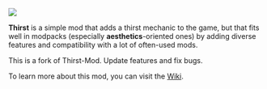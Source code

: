 ![](https://imgur.com/xUuRDg3.png)

**Thirst** is a simple mod that adds a thirst mechanic to the game, but that fits well in modpacks (especially **aesthetics**-oriented ones) by adding diverse features and compatibility with a lot of often-used mods.

This is a fork of Thirst-Mod. Update features and fix bugs.

To learn more about this mod, you can visit the [Wiki](https://github.com/ghen-git/Thirst-Mod/wiki).
